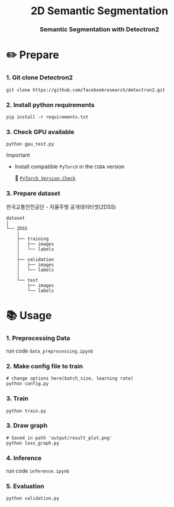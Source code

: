 <div align="center">

# 2D Semantic Segmentation

### Semantic Segmentation with Detectron2

</div>

# ✏️ Prepare
### 1. Git clone Detectron2
```shell
git clone https://github.com/facebookresearch/detectron2.git
```

### 2. Install python requirements

```shell
pip install -r requirements.txt
```

### 3. Check GPU available

```shell
python gpu_test.py
```

> [!Important]
> - Install compatible `PyTorch` in the `CUDA` version
> 
>     🚀 [`PyTorch Version Check`](https://pytorch.org/get-started/previous-versions/)

### 3. Prepare dataset
    
한국교통안전공단 - 자율주행 공개데이터셋(2DSS)

``` shell
dataset
│
└── 2DSS
    │
    ├── training
    │   ├── images
    │   └── labels
    │
    ├── validation
    │   ├── images
    │   └── labels
    │
    └── test
        ├── images
        └── labels
```

# 📚 Usage
### 1. Preprocessing Data
run code `data_preprocessing.ipynb`

### 2. Make config file to train
```shell
# change options here(batch_size, learning rate)
python config.py
```

### 3. Train
```shell
python train.py
```

### 3. Draw graph
```shell
# Saved in path 'output/result_plot.png'
python loss_graph.py
```

### 4. Inference
run code `inference.ipynb`

### 5. Evaluation
```shell
python validation.py
```